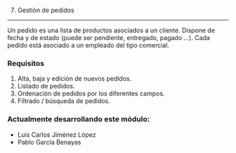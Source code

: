 7. Gestión de pedidos
---------------------------
Un pedido es una lista de productos asociados a un cliente. Dispone de fecha y de estado (puede ser pendiente, entregado, pagado ...). Cada pedido está asociado a un empleado del tipo comercial.

### Requisitos
 1. Alta, baja y edición de nuevos pedidos.
 2. Listado de pedidos.
  1. Ordenación de pedidos por los diferentes campos.
  2. Filtrado / búsqueda de pedidos.

  ### Actualmente desarrollando este módulo:
   * Luis Carlos Jiménez López
   * Pablo García Benayas
